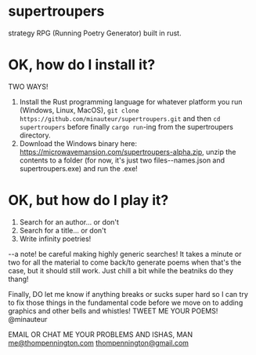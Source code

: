 # supertroupers

strategy RPG (Running Poetry Generator) built in rust.

# OK, how do I install it?
TWO WAYS!
1) Install the Rust programming language for whatever platform you run (Windows, Linux, MacOS),
	`git clone https://github.com/minauteur/supertroupers.git` and then `cd supertroupers`
	before finally `cargo run`-ing from the supertroupers directory.
2) Download the Windows binary here: https://microwavemansion.com/supertroupers-alpha.zip, unzip the contents to a folder (for now, it's just two files--names.json and supertroupers.exe)
	and run the .exe!

# OK, but how do I play it?
1) Search for an author... or don't
2) Search for a title... or don't 
3) Write infinity poetries!

--a note! be careful making highly generic searches! It takes a minute or two for all the material to come back/to generate poems when that's the case, but it should still work. 
Just chill a bit while the beatniks do they thang!

Finally, DO let me know if anything breaks or sucks super hard so I can try to fix those things in the fundamental code before we move on to adding graphics and other bells and whistles!
TWEET ME YOUR POEMS!
@minauteur

EMAIL OR CHAT ME YOUR PROBLEMS AND ISHAS, MAN
me@thompennington.com
thompennington@gmail.com

